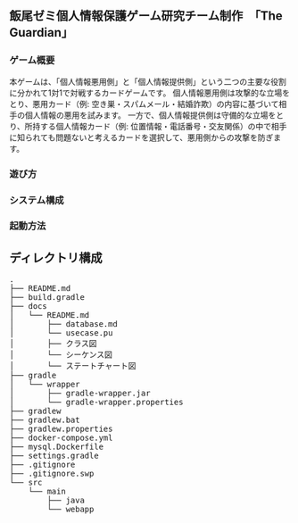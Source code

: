 ## 飯尾ゼミ個人情報保護ゲーム研究チーム制作　「The Guardian」

### ゲーム概要
本ゲームは、「個人情報悪用側」と「個人情報提供側」という二つの主要な役割に分かれて1対1で対戦するカードゲームです。
個人情報悪用側は攻撃的な立場をとり、悪用カード（例: 空き巣・スパムメール・結婚詐欺）の内容に基づいて相手の個人情報の悪用を試みます。
一方で、個人情報提供側は守備的な立場をとり、所持する個人情報カード（例: 位置情報・電話番号・交友関係）の中で相手に知られても問題ないと考えるカードを選択して、悪用側からの攻撃を防ぎます。

### 遊び方

### システム構成

### 起動方法

## ディレクトリ構成
<pre>
.
├── README.md
├── build.gradle
├── docs
│   └── README.md
│       ├── database.md
│       └── usecase.pu
│       ├── クラス図
│       └── シーケンス図
│       └── ステートチャート図
├── gradle
│   └── wrapper
│       ├── gradle-wrapper.jar
│       └── gradle-wrapper.properties
├── gradlew
├── gradlew.bat
├── gradlew.properties
├── docker-compose.yml
├── mysql.Dockerfile
├── settings.gradle
├── .gitignore
├── .gitignore.swp
└── src
    └── main
        ├── java
        └── webapp
</pre>
